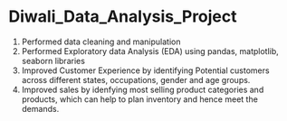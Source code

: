 # Diwali_Data_Analysis_Project

1. Performed data cleaning and manipulation
2. Performed Exploratory data Analysis (EDA) using pandas, matplotlib, seaborn libraries
3. Improved Customer Experience by identifying Potential customers across different states, occupations, gender and age groups.
4. Improved sales by idenfying most selling product categories and products, which can help to plan inventory and hence meet the demands.
